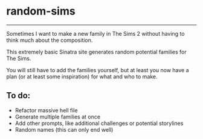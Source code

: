 # random-sims

----

Sometimes I want to make a new family in The Sims 2 without having to think much about the composition.

This extremely basic Sinatra site generates random potential families for The Sims.

You will still have to add the families yourself, but at least you now have a plan (or at least some inspiration) for what and who to make.

## To do:

- Refactor massive hell file
- Generate multiple families at once
- Add other prompts, like additional challenges or potential storylines
- Random names (this can only end well)